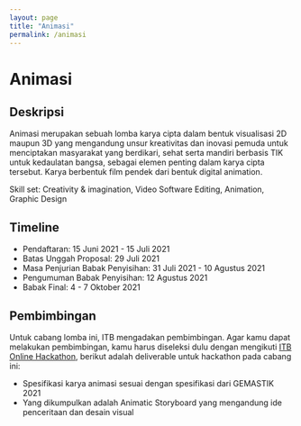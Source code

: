 ```yaml
---
layout: page
title: "Animasi"
permalink: /animasi
---
```


# Animasi

## Deskripsi
Animasi merupakan sebuah lomba karya cipta dalam bentuk visualisasi 2D maupun 3D yang mengandung unsur kreativitas dan inovasi pemuda untuk menciptakan masyarakat yang berdikari, sehat serta mandiri berbasis TIK untuk kedaulatan bangsa, sebagai elemen penting dalam karya cipta tersebut.
Karya berbentuk film pendek dari bentuk digital animation.

Skill set: Creativity & imagination, Video Software Editing, Animation, Graphic Design

## Timeline
- Pendaftaran: 15 Juni 2021 - 15 Juli 2021
- Batas Unggah Proposal: 29 Juli 2021
- Masa Penjurian Babak Penyisihan: 31 Juli 2021 - 10 Agustus 2021
- Pengumuman Babak Penyisihan: 12 Agustus 2021
- Babak Final: 4 - 7 Oktober 2021

## Pembimbingan

Untuk cabang lomba ini, ITB mengadakan pembimbingan. Agar kamu dapat melakukan pembimbingan, kamu harus diseleksi dulu dengan mengikuti [ITB Online Hackathon](hackathon), berikut adalah deliverable untuk hackathon pada cabang ini: 

- Spesifikasi karya animasi sesuai dengan spesifikasi dari GEMASTIK 2021
- Yang dikumpulkan adalah Animatic Storyboard yang mengandung ide penceritaan dan desain visual